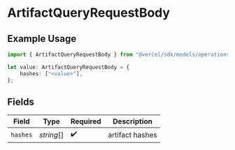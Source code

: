# ArtifactQueryRequestBody

## Example Usage

```typescript
import { ArtifactQueryRequestBody } from "@vercel/sdk/models/operations";

let value: ArtifactQueryRequestBody = {
    hashes: ["<value>"],
};
```

## Fields

| Field              | Type               | Required           | Description        |
| ------------------ | ------------------ | ------------------ | ------------------ |
| `hashes`           | *string*[]         | :heavy_check_mark: | artifact hashes    |